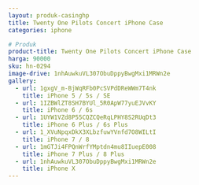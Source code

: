 ```yaml
---
layout: produk-casinghp
title: Twenty One Pilots Concert iPhone Case
categories: iphone

# Produk
product-title: Twenty One Pilots Concert iPhone Case
harga: 90000
sku: hn-0294
image-drive: 1nhAuwkuVL307ObuDppyBwgMxi1MRWn2e
gallery:
  - url: 1gxgV_m-BjWqRFb0PcSVPdDReWWm7T4nk
    title: iPhone 5 / 5s / SE
  - url: 1IZBWlZT8SH7BYUl_5R0ApW77yuEJVvKY
    title: iPhone 6 / 6s
  - url: 1UYW1VZd8P55CQZCQeRqLPHY8S2RUqDt3
    title: iPhone 6 Plus / 6s Plus
  - url: 1_XVuNpqxDkX3XLbzfuwYVnfd7O8WILtI
    title: iPhone 7 / 8
  - url: 1mGTJi4FPQnWrfYMptdn4mu8IIuepE008
    title: iPhone 7 Plus / 8 Plus
  - url: 1nhAuwkuVL307ObuDppyBwgMxi1MRWn2e
    title: iPhone X
---
```

